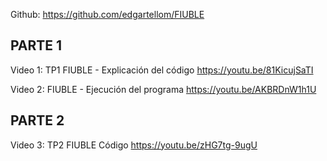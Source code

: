 Github:
https://github.com/edgartellom/FIUBLE

PARTE 1
-------

Video 1:
TP1 FIUBLE - Explicación del código
https://youtu.be/81KicujSaTI

Video 2:
FIUBLE - Ejecución del programa
https://youtu.be/AKBRDnW1h1U

PARTE 2
-------

Video 3:
TP2 FIUBLE Código
https://youtu.be/zHG7tg-9ugU
